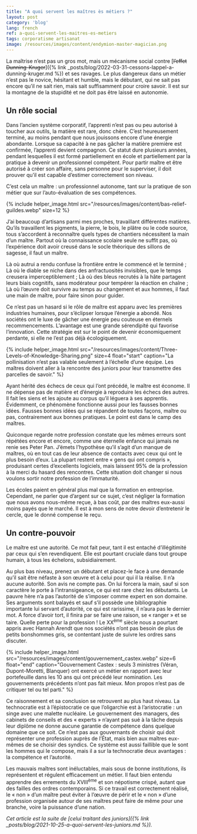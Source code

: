 ```yaml
---
title: "A quoi servent les maîtres ès métiers ?"
layout: post
category: 'blog'
lang: french
ref: a-quoi-servent-les-maitres-es-metiers
tags: corporatisme artisanat
image: /resources/images/content/endymion-master-magician.png
---
```


La maîtrise n’est pas un gros mot, mais un mécanisme social contre [<del>l’effet Dunning-Kruger</del>]({% link _posts/blog/2022-03-31-cessons-lappel-a-dunning-kruger.md %}) et ses ravages. Le plus dangereux dans un métier n’est pas le novice, hésitant et humble, mais le débutant, qui ne sait pas encore qu’il ne sait rien, mais sait suffisamment pour croire savoir. Il est sur la montagne de la stupidité et ne doit pas être laissé en autonomie.

## Un rôle social

Dans l’ancien système corporatif, l’apprenti n’est pas ou peu autorisé à toucher aux outils, la matière est rare, donc chère. C’est heureusement terminé, au moins pendant que nous jouissons encore d’une énergie abondante. Lorsque sa capacité à ne pas gâcher la matière première est confirmée, l’apprenti devient compagnon. Ce statut dure plusieurs années, pendant lesquelles il est formé partiellement en école et partiellement par la pratique à devenir un professionnel compétent. Pour partir maître et être autorisé à créer son affaire, sans personne pour le superviser, il doit prouver qu’il est capable d’estimer correctement son niveau.

C’est cela un maître : un professionnel autonome, tant sur la pratique de son métier que sur l’auto-évaluation de ses compétences.

{% include helper_image.html src="/resources/images/content/bas-relief-guildes.webp" size=12 %}

J’ai beaucoup d’artisans parmi mes proches, travaillant différentes matières. Qu’ils travaillent les pigments, la pierre, le bois, le plâtre ou le code source, tous s’accordent à reconnaître quels types de chantiers nécessitent la main d’un maître. Partout où la connaissance scolaire seule ne suffit pas, où l’expérience doit avoir creusé dans le socle théorique des sillons de sagesse, il faut un maître.

Là où autrui a rendu confuse la frontière entre le commencé et le terminé ; Là où le diable se niche dans des anfractuosités invisibles, que le temps creusera imperceptiblement ; Là où des bleus recrutés à la hâte partagent leurs biais cognitifs, sans modérateur pour tempérer la réaction en chaîne ; Là où l’œuvre doit survivre au temps au changement et aux hommes, il faut une main de maître, pour faire sinon pour guider.

Ce n’est pas un hasard si le rôle de maître est apparu avec les premières industries humaines, pour s’éclipser lorsque l’énergie a abondé. Nos sociétés ont le luxe de gâcher une énergie peu couteuse en éternels recommencements. L’avantage est une grande sérendipité qui favorise l’innovation. Cette stratégie est sur le point de devenir économiquement perdante, si elle ne l’est pas déjà écologiquement.

{% include helper_image.html src="/resources/images/content/Three-Levels-of-Knowledge-Sharing.png" size=4 float="start" caption="La pollinisation n’est pas valable seulement à l’échelle d’une équipe. Les maîtres doivent aller à la rencontre des juniors pour leur transmettre des parcelles de savoir." %}

Ayant hérité des échecs de ceux qui l’ont précédé, le maître est économe. Il ne dépense pas de matière et d’énergie à reproduire les échecs des autres. Il fait les siens et les ajoute au corpus qu’il léguera à ses apprentis. Évidemment, ce phénomène fonctionne aussi pour les fausses bonnes idées. Fausses bonnes idées qui se répandent de toutes façons, maître ou pas, contrairement aux bonnes pratiques. Le point est dans le camp des maîtres.

Quiconque regarde notre profession constate que les mêmes erreurs sont répétées encore et encore, comme une éternelle enfance qui jamais ne renie ses Peter Pan. J’émets l’hypothèse qu’il s’agit d’un manque de maîtres, où en tout cas de leur absence de contacts avec ceux qui ont le plus besoin d’eux. La plupart restent entre « gens qui ont compris », produisant certes d’excellents logiciels, mais laissent 95% de la profession à la merci du hasard des rencontres. Cette situation doit changer si nous voulons sortir notre profession de l’immaturité.

Les écoles paient en général plus mal que la formation en entreprise. Cependant, ne parler que d’argent sur ce sujet, c’est négliger la formation que nous avons nous-même reçue, à bas coût, par des maîtres eux-aussi moins payés que le marché. Il est à mon sens de notre devoir d’entretenir le cercle, que le donné compense le reçu.

## Un contre-pouvoir

Le maître est une autorité. Ce mot fait peur, tant il est entaché d’illégitimité par ceux qui s’en revendiquent. Elle est pourtant cruciale dans tout groupe humain, à tous les échelons, subsidiairement.

Au plus bas niveau, prenez un débutant et placez-le face à une demande qu’il sait être néfaste à son œuvre et à celui pour qui il la réalise. Il n’a aucune autorité. Son avis ne compte pas. On lui forcera la main, sauf si son caractère le porte à l’intransigeance, ce qui est rare chez les débutants. Le pauvre hère n’a pas l’autorité de s’imposer comme expert en son domaine. Ses arguments sont balayés et sauf s’il possède une bibliographie importante lui servant d’autorité, ce qui est rarissime, il n’aura pas le dernier mot. A force d’avoir tort, il finira par se faire une raison, se « ranger » et se taire. Quelle perte pour la profession ! Le XX<sup>ème</sup> siècle nous a pourtant appris avec Hannah Arendt que nos sociétés n’ont pas besoin de plus de petits bonshommes gris, se contentant juste de suivre les ordres sans discuter.

{% include helper_image.html src="/resources/images/content/gouvernement_castex.webp" size=6 float="end" caption="Gouvernement Castex : seuls 3 ministres (Véran, Dupont-Moretti, Blanquer) ont exercé un métier en rapport avec leur portefeuille dans les 10 ans qui ont précédé leur nomination. Les gouvernements précédents n’ont pas fait mieux. Mon propos n’est pas de critiquer tel ou tel parti." %}

Ce raisonnement et sa conclusion se retrouvent au plus haut niveau. La technocratie est à l’épistocratie ce que l’oligarchie est à l’aristocratie : un singe avec une malette nucléaire. Le gouvernement des managers, des cabinets de conseils et des « experts » n’ayant pas sué à la tâche depuis leur diplôme ne donne aucune garantie de compétence dans quelque domaine que ce soit. Ce n’est pas aux gouvernants de choisir qui doit représenter une profession auprès de l’État, mais bien aux maîtres eux-mêmes de se choisir des syndics. Ce système est aussi faillible que le sont les hommes qui le compose, mais il a sur la technocratie deux avantages : la compétence et l’autorité.

Les mauvais maîtres sont inéluctables, mais sous de bonne institutions, ils représentent et régulent efficacement un métier. Il faut bien entendu apprendre des errements du XVIII<sup>ème</sup> et son népotisme crispé, autant que des failles des ordres contemporains. Si ce travail est correctement réalisé, le « non » d’un maître peut éviter à l’œuvre de périr et le « non » d’une profession organisée autour de ses maîtres peut faire de même pour une branche, voire la puissance d’une nation.

*Cet article est la suite de [celui traitant des juniors]({% link _posts/blog/2021-10-25-a-quoi-servent-les-juniors.md %}).*
